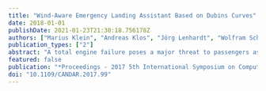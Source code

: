 ```yaml
---
title: "Wind-Aware Emergency Landing Assistant Based on Dubins Curves"
date: 2018-01-01
publishDate: 2021-01-23T21:30:18.756178Z
authors: ["Marius Klein", "Andreas Klos", "Jörg Lenhardt", "Wolfram Schiffmann"]
publication_types: ["2"]
abstract: "A total engine failure poses a major threat to passengers as well as the aircraft and requires a fast decision by the pilot. We develop an assistant system to support the pilot in this decision process. An aircraft is able to glide a certain distance without thrust power by converting the potential energy of the altitude into distance. The objective of our work is to calculate an approach route which allows the aircraft to reach a suitable landing field at an appropriate altitude. This is a non-trivial problem because of many free parameters like wind direction and wind velocity. Our solution computes an approach route with two tangents and two co-rotating circular segments. For this purpose, valid approach routes can be calculated for many general cases. The method has a constant complexity and can dispense with iterative approaches. The route is calculated entirely in the wind frame which avoids complex calculations with trochoids. The central idea is to take the wind into account by moving the target towards the wind direction."
featured: false
publication: "*Proceedings - 2017 5th International Symposium on Computing and Networking, CANDAR 2017*"
doi: "10.1109/CANDAR.2017.99"
---
```


